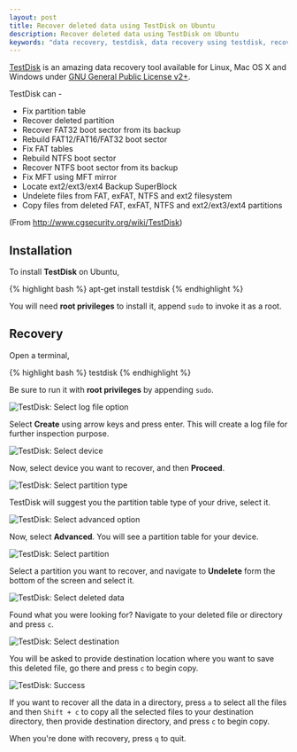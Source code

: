 ```yaml
---
layout: post
title: Recover deleted data using TestDisk on Ubuntu
description: Recover deleted data using TestDisk on Ubuntu
keywords: "data recovery, testdisk, data recovery using testdisk, recover deleted data, recover deleted data using testdisk, ubuntu"
---
```


[TestDisk](http://www.cgsecurity.org/wiki/TestDisk) is an amazing data recovery tool available for Linux, Mac OS X and Windows under [GNU General Public License v2+](http://www.gnu.org/licenses/gpl.html).

TestDisk can -

* Fix partition table
* Recover deleted partition
* Recover FAT32 boot sector from its backup
* Rebuild FAT12/FAT16/FAT32 boot sector
* Fix FAT tables
* Rebuild NTFS boot sector
* Recover NTFS boot sector from its backup
* Fix MFT using MFT mirror
* Locate ext2/ext3/ext4 Backup SuperBlock
* Undelete files from FAT, exFAT, NTFS and ext2 filesystem
* Copy files from deleted FAT, exFAT, NTFS and ext2/ext3/ext4 partitions

(From http://www.cgsecurity.org/wiki/TestDisk)

## Installation

To install **TestDisk** on Ubuntu,

{% highlight bash %}
apt-get install testdisk
{% endhighlight %}

You will need **root privileges** to install it, append `sudo` to invoke it as a root.

## Recovery

Open a terminal,

{% highlight bash %}
testdisk
{% endhighlight %}

Be sure to run it with **root privileges** by appending `sudo`.

![TestDisk: Select log file option](http://brightbucket.files.wordpress.com/2014/09/testdisk_1.png "Select log file option")

Select **Create** using arrow keys and press enter. This will create a log file for further inspection purpose.

![TestDisk: Select device](http://brightbucket.files.wordpress.com/2014/09/testdisk_3.png "Select device")

Now, select device you want to recover, and then **Proceed**.

![TestDisk: Select partition type](http://brightbucket.files.wordpress.com/2014/09/testdisk_4.png "Select partition type")

TestDisk will suggest you the partition table type of your drive, select it.

![TestDisk: Select advanced option](http://brightbucket.files.wordpress.com/2014/09/testdisk_5.png "Select advanced option")

Now, select **Advanced**. You will see a partition table for your device.

![TestDisk: Select partition](http://brightbucket.files.wordpress.com/2014/09/testdisk_6.png "Select partition")

Select a partition you want to recover, and navigate to **Undelete** form the bottom of the screen and select it.

![TestDisk: Select deleted data](http://brightbucket.files.wordpress.com/2014/09/testdisk_7.png "Select deleted data")

Found what you were looking for? Navigate to your deleted file or directory and press `c`.

![TestDisk: Select destination](http://brightbucket.files.wordpress.com/2014/09/testdisk_9.png "Select destination")

You will be asked to provide destination location where you want to save this deleted file, go there and press `c` to begin copy.

![TestDisk: Success](http://brightbucket.files.wordpress.com/2014/09/testdisk_10.png "Success")

If you want to recover all the data in a directory, press `a` to select all the files and then `Shift + c` to copy all the selected files to your destination directory, then provide destination directory, and press `c` to begin copy.

When you're done with recovery, press `q` to quit.
